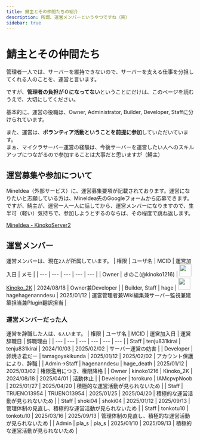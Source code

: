 ```yaml
---
title: 鯖主とその仲間たちの紹介
description: 所謂、運営メンバーというやつですね（笑）
sidebar: true
---
```

# 鯖主とその仲間たち
管理者一人では、サーバーを維持できないので、サーバーを支える仕事を分担してくれる人のことを、運営と言います。

ですが、**管理者の負担が０になってない**ということにだけは、このページを読むうえで、大切にしてください。

基本的に、運営の役職は、Owner, Administrator, Builder, Developer, Staffに分けられています。

また、運営は、**ボランティア活動ということを前提に参加**していただいています。<br>
まぁ、マイクラサーバー運営の経験は、今後サーバーを運営したい人へのスキルアップにつながるので参加することは大事だと思いますが（鯖主）

## 運営募集や参加について
MineIdea（外部サービス）に、運営募集要項が記載されております。運営になりたいと志願している方は、MineIdea先のGoogleフォームから応募できます。<br>
ですが、鯖主が、運営一人一人に話してから、運営メンバーになりますので、生半可（軽い）気持ちで、参加しようとするのならば、その程度で跳ね返します。<br>

[MineIdea - KinokoServer2](https://mineidea.net/projects/5247340957)

## 運営メンバー
運営メンバーは、現在`2人`が所属しています。
| 権限 | ユーザ名 | MCID | 運営加入日 | メモ |
| --- | --- | --- | --- | --- |
| Owner | きのこ(@kinoko1216) | <img src="https://minotar.net/avatar/Kinoko_2K.png" width="32"/>[Kinoko_2K](ownerinfo) | 2024/08/18 | Owner兼Developer |
| Builder, Staff | hage | <img src="https://minotar.net/avatar/hage_death.png" width="32"/>hagehagenanndesu | 2025/01/12 | 運営管理者兼Wiki編集兼サーバー監視兼建築担当兼Plugin翻訳担当 |

### 運営メンバーだった人
運営を辞職した人は、`6人`います。
| 権限 | ユーザ名 | MCID | 運営加入日 | 運営辞職日 | 辞職理由 |
| --- | --- | --- | --- | --- | --- |
| Staff | tenju831kirai | tenju831kirai | 2024/10/03 | 2025/02/02 | サーバー運営の妨害 |
| Developer | 卵焼き君だー | tamagoyakikunda | 2025/01/12 | 2025/02/02 | アカウント保護により、辞職 |
| Admin→Staff | hagenanndesu | hage_death | 2025/01/12 | 2025/03/02 | 権限濫用につき、権限降格 |
| Owner | kinoko1216 | Kinoko_2K | 2024/08/18 | 2025/04/01 | 活動休止 |
| Developer | torokuro | IAMcpvpNoob | 2025/01/27 | 2025/04/20 | 積極的な運営活動が見られないため |
| Staff | TRUENO13954 | TRUENO13954 | 2025/01/25 | 2025/04/20 | 積極的な運営活動が見られないため |
| Staff | shoki04 | shoki04 | 2025/01/12 | 2025/09/13 | 管理体制の見直し、積極的な運営活動が見られないため |
| Staff | tonkotu10 | tonkotu10 | 2025/03/16 | 2025/09/13 | 管理体制の見直し、積極的な運営活動が見られないため |
| Admin | pla_s | pla_s | 2025/01/10 | 2025/09/13 | 積極的な運営活動が見られないため |

